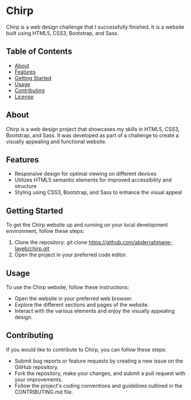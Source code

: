 # Chirp

Chirp is a web design challenge that I successfully finished. It is a website built using HTML5, CSS3, Bootstrap, and Sass.

## Table of Contents

- [About](#about)
- [Features](#features)
- [Getting Started](#getting-started)
- [Usage](#usage)
- [Contributing](#contributing)
- [License](#license)

## About

Chirp is a web design project that showcases my skills in HTML5, CSS3, Bootstrap, and Sass. It was developed as part of a challenge to create a visually appealing and functional website.

## Features

- Responsive design for optimal viewing on different devices
- Utilizes HTML5 semantic elements for improved accessibility and structure
- Styling using CSS3, Bootstrap, and Sass to enhance the visual appeal

## Getting Started

To get the Chirp website up and running on your local development environment, follow these steps:

1. Clone the repository: git clone https://github.com/abderrahmane-layeb/chirp.git
2. Open the project in your preferred code editor.

## Usage

To use the Chirp website, follow these instructions:

- Open the website in your preferred web browser.
- Explore the different sections and pages of the website.
- Interact with the various elements and enjoy the visually appealing design.

## Contributing

If you would like to contribute to Chirp, you can follow these steps:

- Submit bug reports or feature requests by creating a new issue on the GitHub repository.
- Fork the repository, make your changes, and submit a pull request with your improvements.
- Follow the project's coding conventions and guidelines outlined in the CONTRIBUTING.md file.
